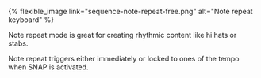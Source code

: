 ---
---

{% flexible_image link="sequence-note-repeat-free.png" alt="Note repeat keyboard" %}

Note repeat mode is great for creating rhythmic content like hi hats or stabs.

Note repeat triggers either immediately or locked to ones of the tempo when SNAP is activated.